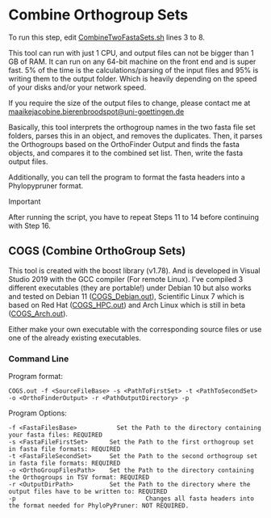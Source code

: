 # Combine Orthogroup Sets
To run this step, edit [CombineTwoFastaSets.sh](Scripts/15_CombineOrthoGroupSequences_COGS/CombineTwoFastaSets.sh) lines 3 to 8.

This tool can run with just 1 CPU, and output files can not be bigger than 1 GB of RAM. It can run on any 64-bit machine on the front end and is super fast. 5% of the time is the calculations/parsing of the input files and 95% is writing them to the output folder. Which is heavily depending on the speed of your disks and/or your network speed.

If you require the size of the output files to change, please contact me at maaikejacobine.bierenbroodspot@uni-goettingen.de

Basically, this tool interprets the orthogroup names in the two fasta file set folders, parses this in an object, and removes the duplicates.
Then, it parses the Orthogroups based on the OrthoFinder Output and finds the fasta objects, and compares it to the combined set list. Then, write the fasta output files.

Additionally, you can tell the program to format the fasta headers into a Phylopypruner format.

> [!IMPORTANT]
>After running the script, you have to repeat Steps 11 to 14 before continuing with Step 16.

## COGS (Combine OrthoGroup Sets)
This tool is created with the boost library (v1.78). And is developed in Visual Studio 2019 with the GCC compiler (For remote Linux).  I've compiled 3 different executables (they are portable!) under Debian 10 but also works and tested on Debian 11 ([COGS_Debian.out](Executables/COGS)), Scientific Linux 7 which is based on Red Hat ([COGS_HPC.out](Executables/COGS)) and Arch Linux which is still in beta ([COGS_Arch.out](Executables/COGS)).

Either make your own executable with the corresponding source files or use one of the already existing executables.


### Command Line
Program format:
```
COGS.out -f <SourceFileBase> -s <PathToFirstSet> -t <PathToSecondSet> -o <OrthoFinderOutput> -r <PathOutputDirectory> -p
```

Program Options:
```
-f <FastaFilesBase>			  Set the Path to the directory containing your fasta files: REQUIRED
-s <FastaFileFirstSet>		Set the Path to the first orthogroup set in fasta file formats: REQUIRED
-t <FastaFileSecondSet>		Set the Path to the second orthogroup set in fasta file formats: REQUIRED
-o <OrthoGroupFilesPath>	Set the Path to the directory containing the Orthogroups in TSV format: REQUIRED
-r <OutputDirPath>		  	Set the Path to the directory where the output files have to be written to: REQUIRED
-p							          Changes all fasta headers into the format needed for PhyloPyPruner: NOT REQUIRED.
```
